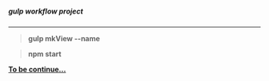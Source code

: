 ##### gulp workflow project
***

> **gulp mkView --name**

> **npm start**

<u>**To be continue...**</u>
